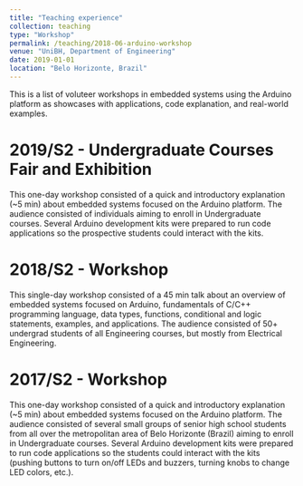 ```yaml
---
title: "Teaching experience"
collection: teaching
type: "Workshop"
permalink: /teaching/2018-06-arduino-workshop
venue: "UniBH, Department of Engineering"
date: 2019-01-01
location: "Belo Horizonte, Brazil"
---
```


This is a list of voluteer workshops in embedded systems using the Arduino platform as showcases with applications, code explanation, and real-world examples.

2019/S2 - Undergraduate Courses Fair and Exhibition
====
This one-day workshop consisted of a quick and introductory explanation (~5 min) about embedded systems focused on the Arduino platform. The audience consisted of individuals aiming to enroll in Undergraduate courses. Several Arduino development kits were prepared to run code applications so the prospective students could interact with the kits. 


2018/S2 - Workshop
====
This single-day workshop consisted of a 45 min talk about an overview of embedded systems focused on Arduino, fundamentals of C/C++ programming language, data types, functions, conditional and logic statements, examples, and applications. The audience consisted of 50+ undergrad students of all Engineering courses, but mostly from Electrical Engineering. 

2017/S2 - Workshop
====
This one-day workshop consisted of a quick and introductory explanation (~5 min) about embedded systems focused on the Arduino platform. The audience consisted of several small groups of senior high school students from all over the metropolitan area of Belo Horizonte (Brazil) aiming to enroll in Undergraduate courses. Several Arduino development kits were prepared to run code applications so the students could interact with the kits (pushing buttons to turn on/off LEDs and buzzers, turning knobs to change LED colors, etc.). 
